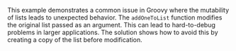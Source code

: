 This example demonstrates a common issue in Groovy where the mutability of lists leads to unexpected behavior. The `addOneToList` function modifies the original list passed as an argument. This can lead to hard-to-debug problems in larger applications.  The solution shows how to avoid this by creating a copy of the list before modification. 